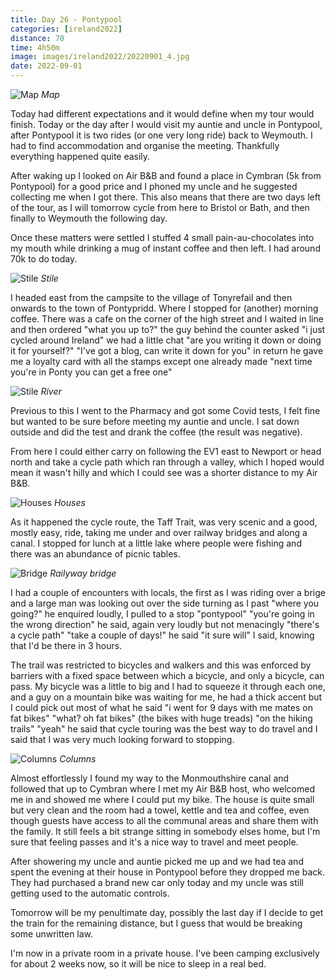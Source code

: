 ```yaml
--- 
title: Day 26 - Pontypool
categories: [ireland2022]
distance: 70
time: 4h50m
image: images/ireland2022/20220901_4.jpg
date: 2022-09-01
---
```


![Map](/images/ireland2022/20220901_map.jpg) 
*Map*

Today had different expectations and it would define when my tour would
finish. Today or the day after I would visit my auntie and uncle in Pontypool,
after Pontypool it is two rides (or one very long ride) back to Weymouth. I
had to find accommodation and organise the meeting. Thankfully everything
happened quite easily.

After waking up I looked on Air B&B and found a place in Cymbran (5k from
Pontypool) for a good price and I phoned my uncle and he suggested collecting
me when I got there. This also means that there are two days left of the tour,
as I will tomorrow cycle from here to Bristol or Bath, and then finally to
Weymouth the following day.

Once these matters were settled I stuffed 4 small pain-au-chocolates into my
mouth while drinking a mug of instant coffee and then left. I had around 70k
to do today.

![Stile](/images/ireland2022/20220901_1.jpg) 
*Stile*

I headed east from the campsite to the village of Tonyrefail and then onwards
to the town of Pontypridd. Where I stopped for (another) morning coffee. There
was a cafe on the corner of the high street and I waited in line and then
ordered "what you up to?" the guy behind the counter asked "i just cycled
around Ireland" we had a little chat "are you writing it down or doing it for
yourself?" "I've got a blog, can write it down for you" in return he gave me a
loyalty card with all the stamps except one already made "next time you're in
Ponty you can get a free one"

![Stile](/images/ireland2022/20220901_2.jpg) 
*River*

Previous to this I went to the Pharmacy and got some Covid tests, I felt fine
but wanted to be sure before meeting my auntie and uncle. I sat down outside
and did the test and drank the coffee (the result was negative).

From here I could either carry on following the EV1 east to Newport or head
north and take a cycle path which ran through a valley, which I hoped would
mean it wasn't hilly and which I could see was a shorter distance to my Air
B&B.

![Houses](/images/ireland2022/20220901_3.jpg) 
*Houses*

As it happened the cycle route, the Taff Trait, was very scenic and a good,
mostly easy, ride, taking me under and over railway bridges and along a canal.
I stopped for lunch at a little lake where people were fishing and there was
an abundance of picnic tables.

![Bridge](/images/ireland2022/20220901_4.jpg) 
*Railyway bridge*

I had a couple of encounters with locals, the first as I was riding over a
brige and a large man was looking out over the side turning as I past "where
you going?" he enquired loudly, I pulled to a stop "pontypool" "you're going
in the wrong direction" he said, again very loudly but not menacingly "there's
a cycle path" "take a couple of days!" he said "it sure will" I said, knowing
that I'd be there in 3 hours.

The trail was restricted to bicycles and walkers and this was enforced by
barriers with a fixed space between which a bicycle, and only a bicycle, can
pass. My bicycle was a little to big and I had to squeeze it through each one,
and a guy on a mountain bike was waiting for me, he had a thick accent but I
could pick out most of what he said "i went for 9 days with me mates on fat
bikes" "what? oh fat bikes" (the bikes with huge treads) "on the hiking
trails" "yeah" he said that cycle touring was the best way to do travel and I
said that I was very much looking forward to stopping.

![Columns](/images/ireland2022/20220901_5.jpg) 
*Columns*

Almost effortlessly I found my way to the Monmouthshire canal and followed
that up to Cymbran where I met my Air B&B host, who welcomed me in and showed
me where I could put my bike. The house is quite small but very clean and the
room had a towel, kettle and tea and coffee, even though guests have access to
all the communal areas and share them with the family. It still feels a bit
strange sitting in somebody elses home, but I'm sure that feeling passes and
it's a nice way to travel and meet people.

After showering my uncle and auntie picked me up and we had tea and spent the
evening at their house in Pontypool before they dropped me back. They had
purchased a brand new car only today and my uncle was still getting used to
the automatic controls.

Tomorrow will be my penultimate day, possibly the last day if I decide to get
the train for the remaining distance, but I guess that would be breaking some
unwritten law.

I'm now in a private room in a private house. I've been camping exclusively
for about 2 weeks now, so it will be nice to sleep in a real bed.


